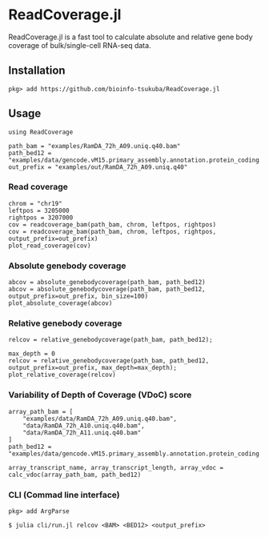 # ReadCoverage.jl
ReadCoverage.jl is a fast tool to calculate absolute and relative gene body coverage of bulk/single-cell RNA-seq data.

## Installation

```
pkg> add https://github.com/bioinfo-tsukuba/ReadCoverage.jl
```

## Usage

```
using ReadCoverage

path_bam = "examples/RamDA_72h_A09.uniq.q40.bam"
path_bed12 = "examples/data/gencode.vM15.primary_assembly.annotation.protein_coding.head.bed"
out_prefix = "examples/out/RamDA_72h_A09.uniq.q40"
```

### Read coverage

```
chrom = "chr19"
leftpos = 3205000
rightpos = 3207000
cov = readcoverage_bam(path_bam, chrom, leftpos, rightpos)
cov = readcoverage_bam(path_bam, chrom, leftpos, rightpos, output_prefix=out_prefix)
plot_read_coverage(cov)
```

### Absolute genebody coverage

```
abcov = absolute_genebodycoverage(path_bam, path_bed12)
abcov = absolute_genebodycoverage(path_bam, path_bed12, output_prefix=out_prefix, bin_size=100)
plot_absolute_coverage(abcov)
```


### Relative genebody coverage

```
relcov = relative_genebodycoverage(path_bam, path_bed12);

max_depth = 0
relcov = relative_genebodycoverage(path_bam, path_bed12, output_prefix=out_prefix, max_depth=max_depth);
plot_relative_coverage(relcov)
```

### Variability of Depth of Coverage (VDoC) score

```
array_path_bam = [
    "examples/data/RamDA_72h_A09.uniq.q40.bam",
    "data/RamDA_72h_A10.uniq.q40.bam",
    "data/RamDA_72h_A11.uniq.q40.bam"
]
path_bed12 = "examples/data/gencode.vM15.primary_assembly.annotation.protein_coding.head.bed"

array_transcript_name, array_transcript_length, array_vdoc = calc_vdoc(array_path_bam, path_bed12)
```


### CLI (Commad line interface)

```
pkg> add ArgParse
```


```
$ julia cli/run.jl relcov <BAM> <BED12> <output_prefix>
```


